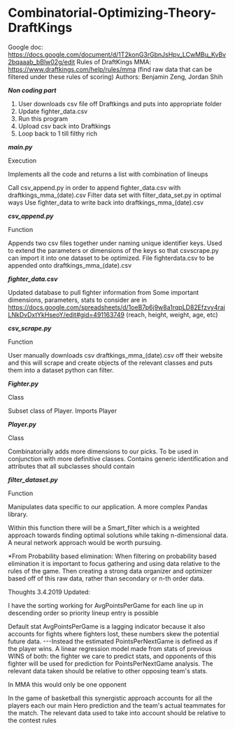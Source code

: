 # Combinatorial-Optimizing-Theory-DraftKings
Google doc: https://docs.google.com/document/d/1T2konG3rGbnJsHpv_LCwMBu_KvBv2bqaaab_bBlw02g/edit
Rules of DraftKings MMA: https://www.draftkings.com/help/rules/mma (find raw data that can be filtered under these rules of scoring)
Authors: Benjamin Zeng, Jordan Shih

***Non coding part***

1. User downloads csv file off Draftkings and puts into appropriate folder
2. Update fighter_data.csv
3. Run this program
4. Upload csv back into Draftkings
5. Loop back to 1 till filthy rich


***main.py***

Execution

Implements all the code and returns a list with combination of lineups

Call csv_append.py in order to append fighter_data.csv with draftkings_mma_(date).csv
Filter data set with filter_data_set.py in optimal ways
Use fighter_data to write back into draftkings_mma_(date).csv



***csv_append.py***

Function

Appends two csv files together under naming unique identifier keys. Used to extend the parameters or dimensions of the keys so that csvscrape.py can import it into one dataset to be optimized. File fighterdata.csv  to be appended onto draftkings_mma_(date).csv



***fighter_data.csv***

Updated database to pull fighter information from
Some important dimensions, parameters, stats to consider are in
https://docs.google.com/spreadsheets/d/1oeB7p6j9w8a1rqpLD82Efzvy4raiLNkDvDxtYkHseoY/edit#gid=491163749
(reach, height, weight, age, etc)



***csv_scrape.py***

Function

User manually downloads csv draftkings_mma_(date).csv off their website and this will scrape and create objects of the relevant classes and puts them into a dataset python can filter.




***Fighter.py***

Class

Subset class of Player. Imports Player



***Player.py***

Class

Combinatorially adds more dimensions to our picks. To be used in conjunction with more definitive classes. Contains generic identification and attributes that all subclasses should contain



***filter_dataset.py***

Function

Manipulates data specific to our application. A more complex Pandas library.

Within this function there will be a Smart_filter which is a weighted approach towards finding optimal solutions while taking n-dimensional data. A neural network approach would be worth pursuing.

*From Probability based elimination: When filtering on probability based elimination it is important to focus gathering and using data relative to the rules of the game.  Then creating a strong data organizer and optimizer based off of this raw data, rather than secondary or n-th order data.


Thoughts 3.4.2019 Updated:

I have the sorting working for AvgPointsPerGame for each line up in descending order so priority lineup entry is possible

Default stat AvgPointsPerGame is a lagging indicator because it also accounts for fights where fighters lost, these numbers skew the potential future data. ---Instead the estimated PointsPerNextGame is defined as if the player wins. A linear regression model made from stats of previous WINS of both: the fighter we care to predict stats, and opponents of this fighter will be used for prediction for PointsPerNextGame analysis.
The relevant data taken should be relative to other opposing team's stats.

In MMA this would only be one opponent

In the game of basketball this synergistic approach accounts for all the players each our main Hero prediction and the team's actual teammates for the match.
The relevant data used to take into account should be relative to the contest rules
